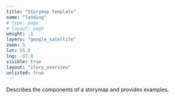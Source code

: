 ```yaml
---
title: "Storymap Template"
name: "landing"
# type: page
# layout: page
weight: .1
layers: "google_satellite"
zoom: 5
lat: 55.0
lng: -97.0
visible: true
layout: "story_overview"
unlisted: true
---
```


Describes the components of a storymap and provides examples.